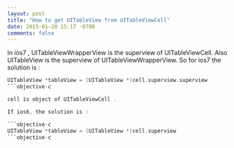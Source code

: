 ```yaml
---
layout: post
title: "How to get UITableView from UITableViewCell"
date: 2015-01-20 15:17 -0700
comments: false
---
```


In ios7 , UITableViewWrapperView is the superview of UITableViewCell. Also UITableView is the superview of UITableViewWrapperView. 
So for ios7 the solution is :

```objective-c
UITableView *tableView = (UITableView *)cell.superview.superview
```objective-c

cell is object of UITableViewCell .

If ios6, the solution is :

```objective-c
UITableView *tableView = (UITableView *)cell.superview
```objective-c


